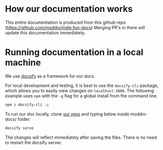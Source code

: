 # How our documentation works

This entire documentation is produced from this github repo (https://github.com/moddio/indie.fun-docs)
Merging PR's in there will update this documentation immediately.

# Running documentation in a local machine

We use [docsify](https://docsify.js.org/#/) as a framework for our docs.

For local development and testing, it is best to use the `docsify-cli` package, which allows you to easily view changes on `localhost:3000`. The following example uses `npm` with the `-g` flag for a global install from the command line.

```sh
npm i docsify-cli -g
```

To run our doc locally, clone [our repo](https://github.com/moddio/indie.fun-docs) and typing below inside moddio-docs/ folder:

```sh
docsify serve
```

The changes will reflect immediately after saving the files. There is no need to restart the docsify server.

